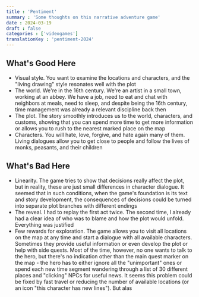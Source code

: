 ```yaml
---
title : 'Pentiment'
summary : 'Some thoughts on this narrative adventure game'
date : 2024-03-19
draft : false
categories : ['videogames']
translationKey : 'pentiment-2024'
---
```


## What's Good Here
- Visual style. You want to examine the locations and characters, and the "living drawing" style resonates well with the plot
- The world. We're in the 16th century. We're an artist in a small town, working at an abbey. We have a job, need to eat and chat with neighbors at meals, need to sleep, and despite being the 16th century, time management was already a relevant discipline back then
- The plot. The story smoothly introduces us to the world, characters, and customs, showing that you can spend more time to get more information or allows you to rush to the nearest marked place on the map
- Characters. You will hate, love, forgive, and hate again many of them. Living dialogues allow you to get close to people and follow the lives of monks, peasants, and their children

## What's Bad Here
- Linearity. The game tries to show that decisions really affect the plot, but in reality, these are just small differences in character dialogue. It seemed that in such conditions, when the game's foundation is its text and story development, the consequences of decisions could be turned into separate plot branches with different endings
- The reveal. I had to replay the first act twice. The second time, I already had a clear idea of who was to blame and how the plot would unfold. Everything was justified
- Few rewards for exploration. The game allows you to visit all locations on the map at any time and start a dialogue with all available characters. Sometimes they provide useful information or even develop the plot or help with side quests. Most of the time, however, no one wants to talk to the hero, but there's no indication other than the main quest marker on the map - the hero has to either ignore all the "unimportant" ones or spend each new time segment wandering through a list of 30 different places and "clicking" NPCs for useful news. It seems this problem could be fixed by fast travel or reducing the number of available locations (or an icon "this character has new lines"). But alas
